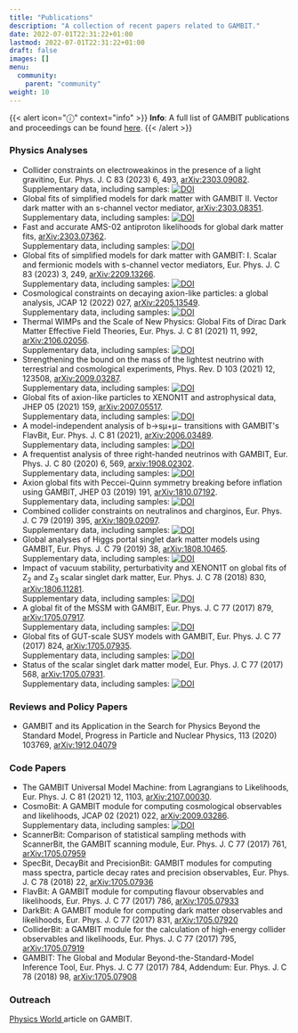 ```yaml
---
title: "Publications"
description: "A collection of recent papers related to GAMBIT."
date: 2022-07-01T22:31:22+01:00
lastmod: 2022-07-01T22:31:22+01:00
draft: false
images: []
menu:
  community:
    parent: "community"
weight: 10
---
```


{{< alert icon="ⓘ" context="info" >}}
**Info**: A full list of GAMBIT publications and proceedings can be found <a href="https://inspirehep.net/literature?sort=mostrecent&amp;size=25&amp;page=1&amp;q=find%20report%20%2Agambit%2A">here</a>.
{{< /alert >}}

<p>

### Physics Analyses

<ul>
  <li>Collider constraints on electroweakinos in the presence of a light gravitino, Eur. Phys. J. C 83 (2023) 6, 493, <a href="https://arxiv.org/abs/2303.09082">arXiv:2303.09082</a>.<br>
  Supplementary data, including samples: <a href="https://doi.org/10.5281/zenodo.7704832"><img src="https://zenodo.org/badge/DOI/10.5281/zenodo.7704832.svg" alt="DOI"></a></li>
  <li>Global fits of simplified models for dark matter with GAMBIT II. Vector dark matter with an s-channel vector mediator, <a href="https://arxiv.org/abs/2303.08351">arXiv:2303.08351</a>.<br>
  Supplementary data, including samples: <a href="https://doi.org/10.5281/zenodo.7710586"><img src="https://zenodo.org/badge/DOI/10.5281/zenodo.7710586.svg" alt="DOI"></a></li>
  <li>Fast and accurate AMS-02 antiproton likelihoods for global dark matter fits, <a href="https.arxiv.org/abs/2303.07362">arXiv:2303.07362</a>.<br>
  Supplementary data, including samples: <a href="https://doi.org/10.5281/zenodo.7952765"><img src="https://zenodo.org/badge/DOI/10.5281/zenodo.7952765.svg" alt="DOI"></a></li>
  <li>Global fits of simplified models for dark matter with GAMBIT: I. Scalar and fermionic models with s-channel vector mediators, Eur. Phys. J. C 83 (2023) 3, 249, <a href="https://arxiv.org/abs/2209.13266">arXiv:2209.13266</a>.<br>
  Supplementary data, including samples: <a href="https://doi.org/10.5281/zenodo.6615830"><img src="https://zenodo.org/badge/DOI/10.5281/zenodo.6615830.svg" alt="DOI"></a></li>
  <li>Cosmological constraints on decaying axion-like particles: a global analysis, JCAP 12 (2022) 027, <a href="https://arxiv.org/abs/2205.13549">arXiv:2205.13549</a>.<br>
  Supplementary data, including samples: <a href="https://doi.org/10.5281/zenodo.6573347"><img src="https://zenodo.org/badge/DOI/10.5281/zenodo.6573347.svg" alt="DOI"></a></li>
  <li>Thermal WIMPs and the Scale of New Physics: Global Fits of Dirac Dark Matter Effective Field Theories, Eur. Phys. J. C 81 (2021) 11, 992, <a href="https://arxiv.org/abs/2106.02056">arXiv:2106.02056</a>.<br>
  Supplementary data, including samples: <a href="https://doi.org/10.5281/zenodo.4836397"><img src="https://zenodo.org/badge/DOI/10.5281/zenodo.4836397.svg" alt="DOI"></a></li>
  <li>Strengthening the bound on the mass of the lightest neutrino with terrestrial and cosmological experiments, Phys. Rev. D 103 (2021) 12, 123508, <a href="https://arxiv.org/abs/2009.03287">arXiv:2009.03287</a>.<br>
  Supplementary data, including samples: <a href="https://doi.org/10.5281/zenodo.4005381"><img src="https://zenodo.org/badge/DOI/10.5281/zenodo.4005381.svg" alt="DOI"></a></li>
  <li>Global fits of axion-like particles to XENON1T and astrophysical data, JHEP 05 (2021) 159, <a href="https://arxiv.org/abs/2007.05517">arXiv:2007.05517</a>.<br>
  Supplementary data, including samples: <a href="https://doi.org/10.5281/zenodo.4384061"><img src="https://zenodo.org/badge/DOI/10.5281/zenodo.4384061.svg" alt="DOI"></a></li>
  <li>A model-independent analysis of b→sμ+μ− transitions with GAMBIT's FlavBit, Eur. Phys. J. C 81 (2021), <a href="https://arxiv.org/abs/2006.03489">arXiv:2006.03489</a>.<br>
  Supplementary data, including samples: <a href="https://doi.org/10.5281/zenodo.5749787"><img src="https://zenodo.org/badge/DOI/10.5281/zenodo.5749787.svg" alt="DOI"></a></li>
  <li>A frequentist analysis of three right-handed neutrinos with GAMBIT, Eur. Phys. J. C 80 (2020) 6, 569, <a href="https://arxiv.org/abs/1908.02302">arxiv:1908.02302</a>.<br>
Supplementary data, including samples: <a href="https://doi.org/10.5281/zenodo.3334971"><img src="https://zenodo.org/badge/DOI/10.5281/zenodo.3334971.svg" alt="DOI"></a></li>
  <li>Axion global fits with Peccei-Quinn symmetry breaking before inflation using GAMBIT, JHEP 03 (2019) 191, <a href="https://arxiv.org/abs/1810.07192">arXiv:1810.07192</a>.<br>
Supplementary data, including samples: <a href="https://doi.org/10.5281/zenodo.1423692"><img src="https://zenodo.org/badge/DOI/10.5281/zenodo.1423692.svg" alt="DOI"></a></li>
  <li>Combined collider constraints on neutralinos and charginos, Eur. Phys. J. C 79 (2019) 395, <a href="https://arxiv.org/abs/1809.02097">arXiv:1809.02097</a>.<br>
Supplementary data, including samples: <a href="https://doi.org/10.5281/zenodo.1410335"><img \="\" src="https://zenodo.org/badge/DOI/10.5281/zenodo.1410335.svg" alt="DOI"></a>
  </li>
  <li>Global analyses of Higgs portal singlet dark matter models using GAMBIT, Eur. Phys. J. C 79 (2019) 38, <a href="https://arxiv.org/abs/1808.10465">arXiv:1808.10465</a>.<br>
Supplementary data, including samples: <a href="https://doi.org/10.5281/zenodo.1400654"><img src="https://zenodo.org/badge/DOI/10.5281/zenodo.1400654.svg" alt="DOI"></a></li>
  <li>Impact of vacuum stability, perturbativity and XENON1T on global fits of Z<sub>2</sub> and Z<sub>3</sub> scalar singlet dark matter, Eur. Phys. J. C 78 (2018) 830, <a href="https://arxiv.org/abs/1806.11281">arXiv:1806.11281</a>.<br>
      Supplementary data, including samples: <a href="https://doi.org/10.5281/zenodo.1298566"><img src="https://www.zenodo.org/badge/DOI/10.5281/zenodo.1298566.svg" alt="DOI"></a></li>
  <li>A global fit of the MSSM with GAMBIT, Eur. Phys. J. C 77 (2017) 879, <a href="https://arxiv.org/abs/1705.07917">arXiv:1705.07917</a>.<br>
      Supplementary data, including samples: <a href="https://doi.org/10.5281/zenodo.801639"><img src="https://zenodo.org/badge/DOI/10.5281/zenodo.801639.svg" alt="DOI"></a></li>
  <li>Global fits of GUT-scale SUSY models with GAMBIT, Eur. Phys. J. C 77 (2017) 824, <a href="https://arxiv.org/abs/1705.07935">arXiv:1705.07935</a>.<br>
      Supplementary data, including samples: <a href="https://doi.org/10.5281/zenodo.801641"><img src="https://www.zenodo.org/badge/DOI/10.5281/zenodo.801641.svg" alt="DOI"></a></li>
  <li>Status of the scalar singlet dark matter model, Eur. Phys. J. C 77 (2017) 568, <a href="https://arxiv.org/abs/1705.07931">arXiv:1705.07931</a>.<br>
      Supplementary data, including samples: <a href="https://doi.org/10.5281/zenodo.801510"><img src="https://www.zenodo.org/badge/DOI/10.5281/zenodo.801510.svg" alt="DOI"></a></li>
</li></ul>
<p>

### Reviews and Policy Papers

<ul>
  <li>GAMBIT and its Application in the Search for Physics Beyond the Standard Model, Progress in Particle and Nuclear Physics, 113 (2020) 103769, <a href="https://arxiv.org/abs/1912.04079">arXiv:1912.04079</a> </li>
</ul>
<p>

### Code Papers

<ul>
  <li>The GAMBIT Universal Model Machine: from Lagrangians to Likelihoods, Eur. Phys. J. C 81 (2021) 12, 1103, <a href="https://arxiv.org/abs/2107.00030">arXiv:2107.00030</a>.<br>
  <li>CosmoBit: A GAMBIT module for computing cosmological observables and likelihoods, JCAP 02 (2021) 022, <a href="https://arxiv.org/abs/2009.03286">arXiv:2009.03286</a>.<br>
Supplementary data, including samples: <a href="https://doi.org/10.5281/zenodo.3975642"><img src="https://zenodo.org/badge/DOI/10.5281/zenodo.3975642.svg" alt="DOI"></a></li>
  <li>ScannerBit: Comparison of statistical sampling methods with ScannerBit, the GAMBIT scanning module, Eur. Phys. J. C 77 (2017) 761, <a href="https://arxiv.org/abs/1705.07959">arXiv:1705.07959</a> </li>
  <li>SpecBit, DecayBit and PrecisionBit: GAMBIT modules for computing mass spectra, particle decay rates and precision observables, Eur. Phys. J. C 78 (2018) 22, <a href="https://arxiv.org/abs/1705.07936">arXiv:1705.07936</a> </li>
  <li>FlavBit: A GAMBIT module for computing flavour observables and likelihoods, Eur. Phys. J. C 77 (2017) 786, <a href="https://arxiv.org/abs/1705.07933">arXiv:1705.07933</a> </li>
  <li>DarkBit: A GAMBIT module for computing dark matter observables and likelihoods, Eur. Phys. J. C 77 (2017) 831, <a href="https://arxiv.org/abs/1705.07920">arXiv:1705.07920</a></li>
  <li>ColliderBit: a GAMBIT module for the calculation of high-energy collider observables and likelihoods, Eur. Phys. J. C 77 (2017) 795, <a href="https://arxiv.org/abs/1705.07919 ">arXiv:1705.07919</a> </li>
  <li>GAMBIT: The Global and Modular Beyond-the-Standard-Model Inference Tool, Eur. Phys. J. C 77 (2017) 784, Addendum: Eur. Phys. J. C 78 (2018) 98, <a href="https://arxiv.org/abs/1705.07908">arXiv:1705.07908</a> </li>
</li></ul>

### Outreach
<a href="https://iopscience.iop.org/article/10.1088/2058-7058/30/3/38/pdf">Physics World </a> article on GAMBIT.
